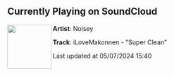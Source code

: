 ## Currently Playing on SoundCloud

[<img align="left" width="100" src="https://i1.sndcdn.com/artworks-000102613844-33xoyc-t500x500.jpg">](https://soundcloud.com/noisey/ilovemakonnen-super-clean)

**Artist**: Noisey 

**Track**: iLoveMakonnen - "Super Clean"

Last updated at 05/07/2024 15:40
